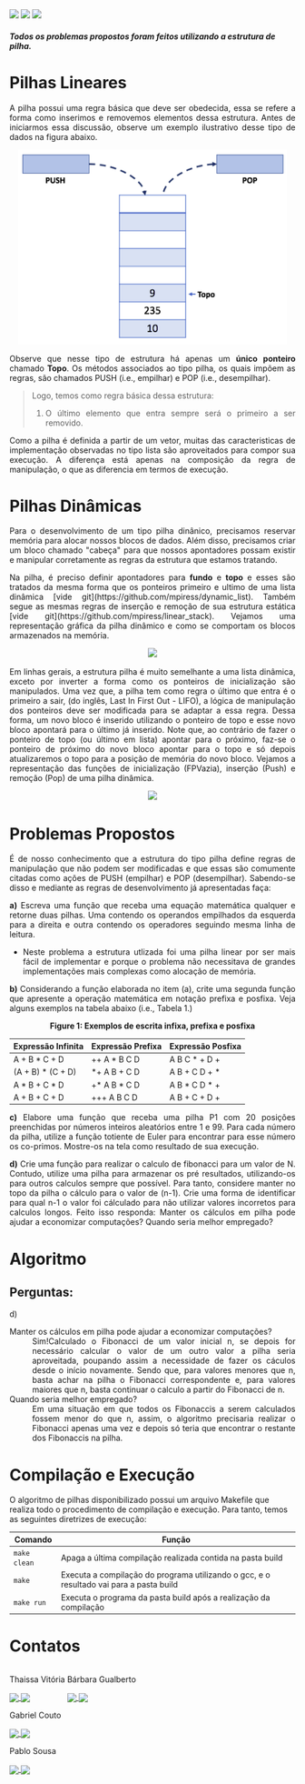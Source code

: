 <div style="display: inline-block;">
<img src="https://img.shields.io/badge/C-00599C?style=for-the-badge&logo=c&logoColor=white"/> 
<img src="https://img.shields.io/badge/Visual_Studio_Code-0078D4?style=for-the-badge&logo=visual%20studio%20code&logoColor=white"/> 
<img src="https://img.shields.io/badge/Ubuntu-E95420?style=for-the-badge&logo=ubuntu&logoColor=white"/> 
</a> 
</div>

<h4><i>Todos os problemas propostos foram feitos utilizando a estrutura de pilha.</i></h4>

# Pilhas Lineares
<div align="justify">
A pilha possui uma regra básica que deve ser obedecida, essa se refere a forma como inserimos e removemos elementos dessa estrutura. Antes de iniciarmos essa discussão, observe um exemplo ilustrativo desse tipo de dados na figura abaixo.

<div align="center">
	<p> </p>
	<img src="img/pilha.png"/> 
	<p> </p>
</div>

Observe que nesse tipo de estrutura há apenas um <b>único ponteiro</b> chamado <b>Topo</b>. Os métodos associados ao tipo pilha, os quais impõem as regras, são chamados PUSH (i.e., empilhar) e POP (i.e., desempilhar).

>Logo, temos como regra básica dessa estrutura: 
> 1. O último elemento que entra sempre será o primeiro a ser removido. 

Como a pilha é definida a partir de um vetor, muitas das caracteristicas de implementação observadas no tipo lista são aproveitados para compor sua execução. A diferença está apenas na composição da regra de manipulação, o que as diferencia em termos de execução. 
</div>

# Pilhas Dinâmicas 
<p align="justify">
Para o desenvolvimento de um tipo pilha dinânico, precisamos reservar memória para alocar nossos blocos de dados. Além disso, precisamos criar um bloco chamado "cabeça" para que nossos apontadores possam existir e manipular corretamente as regras da estrutura que estamos tratando.
</p>

<p align="justify">
Na pilha, é preciso definir apontadores para <b>fundo</b> e <b>topo</b> e esses são tratados da mesma forma que os ponteiros primeiro e ultimo de uma lista dinâmica [vide git](https://github.com/mpiress/dynamic_list). Também segue as mesmas regras de inserção e remoção de sua estrutura estática [vide git](https://github.com/mpiress/linear_stack). Vejamos uma representação gráfica da pilha dinâmico e como se comportam os blocos armazenados na memória.
</p>

<p align="center">
	<img src="imgs/pilha.png"/> 
</p>

<p align="justify">
Em linhas gerais, a estrutura pilha é muito semelhante a uma lista dinâmica, exceto por inverter a forma como os ponteiros de inicialização são manipulados. Uma vez que, a pilha tem como regra o último que entra é o primeiro a sair, (do inglês, Last In First Out - LIFO), a lógica de manipulação dos ponteiros deve ser modificada para se adaptar a essa regra. Dessa forma,  um novo bloco é inserido utilizando o ponteiro de topo e esse novo bloco apontará para o último já inserido. Note que, ao contrário de fazer o ponteiro de topo (ou último em lista) apontar para o próximo, faz-se o ponteiro de próximo do novo bloco apontar para o topo e só depois atualizaremos o topo para a posição de memória do novo bloco. Vejamos a representação das funções de inicialização (FPVazia), inserção (Push) e remoção (Pop) de uma pilha dinâmica.
</p>

<p align="center">
	<img src="imgs/funcoes.png"/> 
</p>

# Problemas Propostos
<div align="justify">
É de nosso conhecimento que a estrutura do tipo pilha define regras de manipulação que não podem ser modificadas e que essas são comumente citadas como ações de PUSH (empilhar) e POP (desempilhar). Sabendo-se disso e mediante as regras de desenvolvimento já apresentadas faça:
 <p></p>
<b>a)</b> Escreva uma função que receba uma equação matemática qualquer e retorne duas pilhas. Uma contendo os operandos empilhados da esquerda para a direita e outra contendo os operadores seguindo mesma linha de leitura.
 <p></p>
	
- Neste problema a estrutura utlizada foi uma pilha linear por ser mais fácil de implementar e porque o problema não necessitava de grandes implementações mais complexas como alocação de memória.
	
<b>b)</b> Considerando a função elaborada no item (a), crite uma segunda função que apresente a operação matemática em notação prefixa e posfixa. Veja alguns exemplos na tabela abaixo (i.e., Tabela 1.)
  <p></p>
  <div align="center">
  <b>Figure 1: Exemplos de escrita infixa, prefixa e posfixa</b>
  <div>

|   Expressão Infinita   |   Expressão Prefixa   |   Expressão Posfixa   |  
| -----------------------|-----------------------|-----------------------| 
|     A + B * C + D      |    ++ A * B  C  D     |      A B C * + D +    | 
|   (A + B) * (C + D)    |    *+ A  B + C  D     |      A B + C D + *    | 
|     A * B + C * D      |    +* A  B * C  D     |      A B * C D * +    | 
|     A + B + C + D      |    +++ A  B  C  D     |      A B + C + D +    | 

 </div>
 </div>

<b>c)</b> Elabore uma função que receba uma pilha P1 com 20 posições preenchidas por números inteiros aleatórios entre 1 e 99. Para cada número da pilha, utilize a função totiente de Euler para encontrar para esse número os co-primos. Mostre-os na tela como resultado de sua execução.
  <p></p>
<b>d)</b> Crie uma função para realizar o calculo de fibonacci para um valor de N. Contudo, utilize uma pilha para armazenar os pré resultados, utilizando-os para outros calculos sempre que possível. Para tanto, considere manter no topo da pilha o cálculo para o valor de (n-1). Crie uma forma de identificar para qual n-1 o valor foi cálculado para não utilizar valores incorretos para calculos longos. Feito isso responda: Manter os cálculos em pilha pode ajudar a economizar computações? Quando seria melhor empregado?
</div>

# Algoritmo

## Perguntas:

<div align="justify">
d)
<dl>
	<dt>Manter os cálculos em pilha pode ajudar a economizar computações?</dt>
	<dd> Sim!Calculado o Fibonacci de um valor inicial n, se depois for necessário calcular o valor de um outro valor a pilha seria aproveitada, poupando assim a necessidade de fazer os cáculos desde o início novamente. Sendo que, para valores menores que n, basta achar na pilha o Fibonacci correspondente e, para valores maiores que n, basta continuar o calculo a partir do Fibonacci de n.</dd>
	<dt>Quando seria melhor empregado?</dt>
	<dd> Em uma situação em que todos os Fibonaccis a serem calculados fossem menor do que n, assim, o algoritmo precisaria realizar o Fibonacci apenas uma vez e depois só teria que encontrar o restante dos Fibonaccis na pilha.</dd>	
</dl>
</div>


# Compilação e Execução

O algoritmo de pilhas disponibilizado possui um arquivo Makefile que realiza todo o procedimento de compilação e execução. Para tanto, temos as seguintes diretrizes de execução:

<div>

| Comando                |  Função                                                                                           |
| -----------------------| ------------------------------------------------------------------------------------------------- |
|  `make clean`          | Apaga a última compilação realizada contida na pasta build                                        |
|  `make`                | Executa a compilação do programa utilizando o gcc, e o resultado vai para a pasta build           |
|  `make run`            | Executa o programa da pasta build após a realização da compilação                                 |

</div>

# Contatos

<div style="display: inline-block;">
 <p align="justify"> Thaissa Vitória</p>
<a href="https://t.me/thaissadaldegan">
<img align="center" src="https://img.shields.io/badge/Telegram-2CA5E0?style=for-the-badge&logo=telegram&logoColor=white"/> 
</a>

<a href="https://www.linkedin.com/in/thaissa-vitoria-daldegan-6a84b9153/">
<img align="center" src="https://img.shields.io/badge/LinkedIn-0077B5?style=for-the-badge&logo=linkedin&logoColor=white"/>
</a>

</div>


<div style="display: inline-block;">
 <p align="justify">Bárbara Gualberto</p>
<a href="https://t.me/barbrinas">
<img align="center" src="https://img.shields.io/badge/Telegram-2CA5E0?style=for-the-badge&logo=telegram&logoColor=white"/> 
</a>

<a href="https://www.linkedin.com/in/barbara-gualberto/">
<img align="center" src="https://img.shields.io/badge/LinkedIn-0077B5?style=for-the-badge&logo=linkedin&logoColor=white"/>
</a>

</div>


 <div>
<p align="justify"> Gabriel Couto</p>
<a href="https://t.me/Couto1411">
<img align="center" src="https://img.shields.io/badge/Telegram-2CA5E0?style=for-the-badge&logo=telegram&logoColor=white"/> 

<a href="https://www.linkedin.com/in/gabriel-couto-582060200">
<img align="center" src="https://img.shields.io/badge/LinkedIn-0077B5?style=for-the-badge&logo=linkedin&logoColor=white"/>
</a>
</div>
  
  <div>
<p align="justify"> Pablo Sousa</p>
<a href="https://t.me/Pabloss_07">
<img align="center" src="https://img.shields.io/badge/Telegram-2CA5E0?style=for-the-badge&logo=telegram&logoColor=white"/> 

<a href="https://www.linkedin.com/in/pablo-silva-734b22202">
<img align="center" src="https://img.shields.io/badge/LinkedIn-0077B5?style=for-the-badge&logo=linkedin&logoColor=white"/>
</a>
</div>
